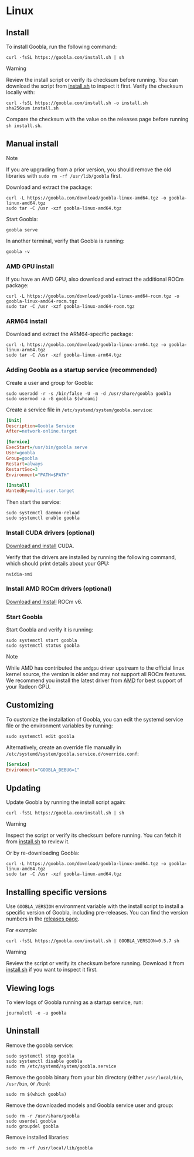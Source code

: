 # Linux

## Install

To install Goobla, run the following command:

```shell
curl -fsSL https://goobla.com/install.sh | sh
```
> [!WARNING]
> Review the install script or verify its checksum before running. You can download the script from [install.sh](https://github.com/goobla/goobla/blob/main/scripts/install.sh) to inspect it first.
> Verify the checksum locally with:
> ```shell
> curl -fsSL https://goobla.com/install.sh -o install.sh
> sha256sum install.sh
> ```
> Compare the checksum with the value on the releases page before running `sh install.sh`.

## Manual install

> [!NOTE]
> If you are upgrading from a prior version, you should remove the old libraries with `sudo rm -rf /usr/lib/goobla` first.

Download and extract the package:

```shell
curl -L https://goobla.com/download/goobla-linux-amd64.tgz -o goobla-linux-amd64.tgz
sudo tar -C /usr -xzf goobla-linux-amd64.tgz
```

Start Goobla:

```shell
goobla serve
```

In another terminal, verify that Goobla is running:

```shell
goobla -v
```

### AMD GPU install

If you have an AMD GPU, also download and extract the additional ROCm package:

```shell
curl -L https://goobla.com/download/goobla-linux-amd64-rocm.tgz -o goobla-linux-amd64-rocm.tgz
sudo tar -C /usr -xzf goobla-linux-amd64-rocm.tgz
```

### ARM64 install

Download and extract the ARM64-specific package:

```shell
curl -L https://goobla.com/download/goobla-linux-arm64.tgz -o goobla-linux-arm64.tgz
sudo tar -C /usr -xzf goobla-linux-arm64.tgz
```

### Adding Goobla as a startup service (recommended)

Create a user and group for Goobla:

```shell
sudo useradd -r -s /bin/false -U -m -d /usr/share/goobla goobla
sudo usermod -a -G goobla $(whoami)
```

Create a service file in `/etc/systemd/system/goobla.service`:

```ini
[Unit]
Description=Goobla Service
After=network-online.target

[Service]
ExecStart=/usr/bin/goobla serve
User=goobla
Group=goobla
Restart=always
RestartSec=3
Environment="PATH=$PATH"

[Install]
WantedBy=multi-user.target
```

Then start the service:

```shell
sudo systemctl daemon-reload
sudo systemctl enable goobla
```

### Install CUDA drivers (optional)

[Download and install](https://developer.nvidia.com/cuda-downloads) CUDA.

Verify that the drivers are installed by running the following command, which should print details about your GPU:

```shell
nvidia-smi
```

### Install AMD ROCm drivers (optional)

[Download and Install](https://rocm.docs.amd.com/projects/install-on-linux/en/latest/tutorial/quick-start.html) ROCm v6.

### Start Goobla

Start Goobla and verify it is running:

```shell
sudo systemctl start goobla
sudo systemctl status goobla
```

> [!NOTE]
> While AMD has contributed the `amdgpu` driver upstream to the official linux
> kernel source, the version is older and may not support all ROCm features. We
> recommend you install the latest driver from
> [AMD](https://www.amd.com/en/support/download/linux-drivers.html) for best support
> of your Radeon GPU.

## Customizing

To customize the installation of Goobla, you can edit the systemd service file or the environment variables by running:

```shell
sudo systemctl edit goobla
```

Alternatively, create an override file manually in `/etc/systemd/system/goobla.service.d/override.conf`:

```ini
[Service]
Environment="GOOBLA_DEBUG=1"
```

## Updating

Update Goobla by running the install script again:

```shell
curl -fsSL https://goobla.com/install.sh | sh
```
> [!WARNING]
> Inspect the script or verify its checksum before running. You can fetch it from [install.sh](https://github.com/goobla/goobla/blob/main/scripts/install.sh) to review it.

Or by re-downloading Goobla:

```shell
curl -L https://goobla.com/download/goobla-linux-amd64.tgz -o goobla-linux-amd64.tgz
sudo tar -C /usr -xzf goobla-linux-amd64.tgz
```

## Installing specific versions

Use `GOOBLA_VERSION` environment variable with the install script to install a specific version of Goobla, including pre-releases. You can find the version numbers in the [releases page](https://github.com/goobla/goobla/releases).

For example:

```shell
curl -fsSL https://goobla.com/install.sh | GOOBLA_VERSION=0.5.7 sh
```
> [!WARNING]
> Review the script or verify its checksum before running. Download it from [install.sh](https://github.com/goobla/goobla/blob/main/scripts/install.sh) if you want to inspect it first.

## Viewing logs

To view logs of Goobla running as a startup service, run:

```shell
journalctl -e -u goobla
```

## Uninstall

Remove the goobla service:

```shell
sudo systemctl stop goobla
sudo systemctl disable goobla
sudo rm /etc/systemd/system/goobla.service
```

Remove the goobla binary from your bin directory (either `/usr/local/bin`, `/usr/bin`, or `/bin`):

```shell
sudo rm $(which goobla)
```

Remove the downloaded models and Goobla service user and group:

```shell
sudo rm -r /usr/share/goobla
sudo userdel goobla
sudo groupdel goobla
```

Remove installed libraries:

```shell
sudo rm -rf /usr/local/lib/goobla
```
